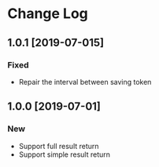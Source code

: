 # Change Log


## 1.0.1 [2019-07-015]
### Fixed
- Repair the interval between saving token

## 1.0.0 [2019-07-01]
### New
- Support full result return
- Support simple result return
